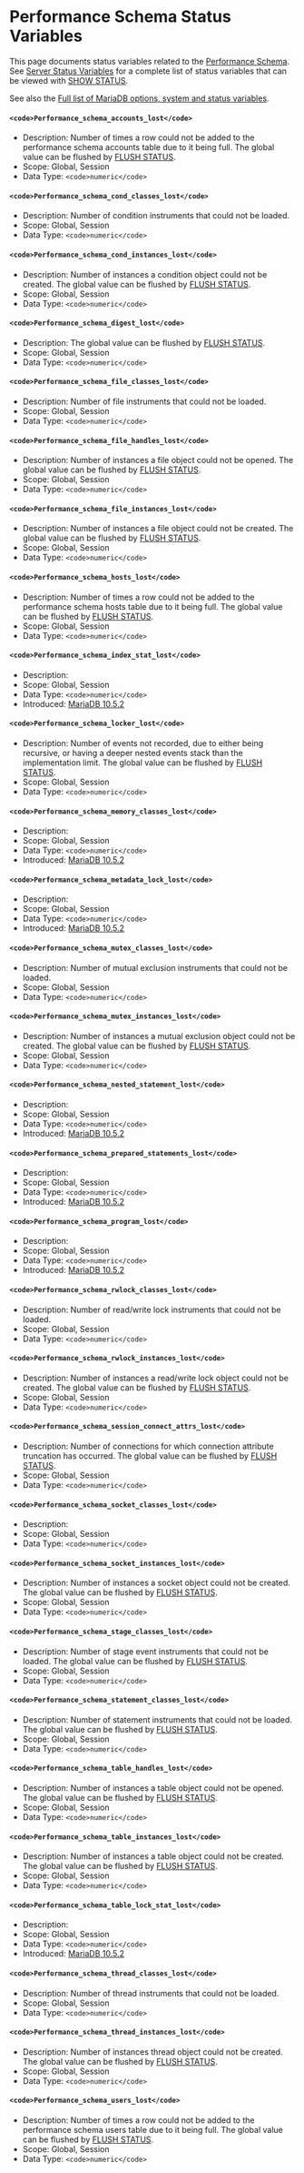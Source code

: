 
# Performance Schema Status Variables




This page documents status variables related to the [Performance Schema](performance-schema-tables/performance-schema-table_handles-table.md). See [Server Status Variables](../../../../../../server-usage/replication-cluster-multi-master/optimization-and-tuning/system-variables/server-status-variables.md) for a complete list of status variables that can be viewed with [SHOW STATUS](../../show/show-status.md).


See also the [Full list of MariaDB options, system and status variables](../../../../../../server-management/variables-and-modes/full-list-of-mariadb-options-system-and-status-variables.md).


#### `<code>Performance_schema_accounts_lost</code>`


* Description: Number of times a row could not be added to the performance schema accounts table due to it being full. The global value can be flushed by [FLUSH STATUS](../../flush-commands/flush-tables-for-export.md).
* Scope: Global, Session
* Data Type: `<code>numeric</code>`



#### `<code>Performance_schema_cond_classes_lost</code>`


* Description: Number of condition instruments that could not be loaded.
* Scope: Global, Session
* Data Type: `<code>numeric</code>`



#### `<code>Performance_schema_cond_instances_lost</code>`


* Description: Number of instances a condition object could not be created. The global value can be flushed by [FLUSH STATUS](../../flush-commands/flush-tables-for-export.md).
* Scope: Global, Session
* Data Type: `<code>numeric</code>`



#### `<code>Performance_schema_digest_lost</code>`


* Description: The global value can be flushed by [FLUSH STATUS](../../flush-commands/flush-tables-for-export.md).
* Scope: Global, Session
* Data Type: `<code>numeric</code>`



#### `<code>Performance_schema_file_classes_lost</code>`


* Description: Number of file instruments that could not be loaded.
* Scope: Global, Session
* Data Type: `<code>numeric</code>`



#### `<code>Performance_schema_file_handles_lost</code>`


* Description: Number of instances a file object could not be opened. The global value can be flushed by [FLUSH STATUS](../../flush-commands/flush-tables-for-export.md).
* Scope: Global, Session
* Data Type: `<code>numeric</code>`



#### `<code>Performance_schema_file_instances_lost</code>`


* Description: Number of instances a file object could not be created. The global value can be flushed by [FLUSH STATUS](../../flush-commands/flush-tables-for-export.md).
* Scope: Global, Session
* Data Type: `<code>numeric</code>`



#### `<code>Performance_schema_hosts_lost</code>`


* Description: Number of times a row could not be added to the performance schema hosts table due to it being full. The global value can be flushed by [FLUSH STATUS](../../flush-commands/flush-tables-for-export.md).
* Scope: Global, Session
* Data Type: `<code>numeric</code>`



#### `<code>Performance_schema_index_stat_lost</code>`


* Description:
* Scope: Global, Session
* Data Type: `<code>numeric</code>`
* Introduced: [MariaDB 10.5.2](../../../../../../../release-notes/mariadb-community-server/release-notes-mariadb-10-5-series/mariadb-1052-release-notes.md)



#### `<code>Performance_schema_locker_lost</code>`


* Description: Number of events not recorded, due to either being recursive, or having a deeper nested events stack than the implementation limit. The global value can be flushed by [FLUSH STATUS](../../flush-commands/flush-tables-for-export.md).
* Scope: Global, Session
* Data Type: `<code>numeric</code>`



#### `<code>Performance_schema_memory_classes_lost</code>`


* Description:
* Scope: Global, Session
* Data Type: `<code>numeric</code>`
* Introduced: [MariaDB 10.5.2](../../../../../../../release-notes/mariadb-community-server/release-notes-mariadb-10-5-series/mariadb-1052-release-notes.md)



#### `<code>Performance_schema_metadata_lock_lost</code>`


* Description:
* Scope: Global, Session
* Data Type: `<code>numeric</code>`
* Introduced: [MariaDB 10.5.2](../../../../../../../release-notes/mariadb-community-server/release-notes-mariadb-10-5-series/mariadb-1052-release-notes.md)



#### `<code>Performance_schema_mutex_classes_lost</code>`


* Description: Number of mutual exclusion instruments that could not be loaded.
* Scope: Global, Session
* Data Type: `<code>numeric</code>`



#### `<code>Performance_schema_mutex_instances_lost</code>`


* Description: Number of instances a mutual exclusion object could not be created. The global value can be flushed by [FLUSH STATUS](../../flush-commands/flush-tables-for-export.md).
* Scope: Global, Session
* Data Type: `<code>numeric</code>`



#### `<code>Performance_schema_nested_statement_lost</code>`


* Description:
* Scope: Global, Session
* Data Type: `<code>numeric</code>`
* Introduced: [MariaDB 10.5.2](../../../../../../../release-notes/mariadb-community-server/release-notes-mariadb-10-5-series/mariadb-1052-release-notes.md)



#### `<code>Performance_schema_prepared_statements_lost</code>`


* Description:
* Scope: Global, Session
* Data Type: `<code>numeric</code>`
* Introduced: [MariaDB 10.5.2](../../../../../../../release-notes/mariadb-community-server/release-notes-mariadb-10-5-series/mariadb-1052-release-notes.md)



#### `<code>Performance_schema_program_lost</code>`


* Description:
* Scope: Global, Session
* Data Type: `<code>numeric</code>`
* Introduced: [MariaDB 10.5.2](../../../../../../../release-notes/mariadb-community-server/release-notes-mariadb-10-5-series/mariadb-1052-release-notes.md)



#### `<code>Performance_schema_rwlock_classes_lost</code>`


* Description: Number of read/write lock instruments that could not be loaded.
* Scope: Global, Session
* Data Type: `<code>numeric</code>`



#### `<code>Performance_schema_rwlock_instances_lost</code>`


* Description: Number of instances a read/write lock object could not be created. The global value can be flushed by [FLUSH STATUS](../../flush-commands/flush-tables-for-export.md).
* Scope: Global, Session
* Data Type: `<code>numeric</code>`



#### `<code>Performance_schema_session_connect_attrs_lost</code>`


* Description: Number of connections for which connection attribute truncation has occurred. The global value can be flushed by [FLUSH STATUS](../../flush-commands/flush-tables-for-export.md).
* Scope: Global, Session
* Data Type: `<code>numeric</code>`



#### `<code>Performance_schema_socket_classes_lost</code>`


* Description:
* Scope: Global, Session
* Data Type: `<code>numeric</code>`



#### `<code>Performance_schema_socket_instances_lost</code>`


* Description: Number of instances a socket object could not be created. The global value can be flushed by [FLUSH STATUS](../../flush-commands/flush-tables-for-export.md).
* Scope: Global, Session
* Data Type: `<code>numeric</code>`



#### `<code>Performance_schema_stage_classes_lost</code>`


* Description: Number of stage event instruments that could not be loaded. The global value can be flushed by [FLUSH STATUS](../../flush-commands/flush-tables-for-export.md).
* Scope: Global, Session
* Data Type: `<code>numeric</code>`



#### `<code>Performance_schema_statement_classes_lost</code>`


* Description: Number of statement instruments that could not be loaded. The global value can be flushed by [FLUSH STATUS](../../flush-commands/flush-tables-for-export.md).
* Scope: Global, Session
* Data Type: `<code>numeric</code>`



#### `<code>Performance_schema_table_handles_lost</code>`


* Description: Number of instances a table object could not be opened. The global value can be flushed by [FLUSH STATUS](../../flush-commands/flush-tables-for-export.md).
* Scope: Global, Session
* Data Type: `<code>numeric</code>`



#### `<code>Performance_schema_table_instances_lost</code>`


* Description: Number of instances a table object could not be created. The global value can be flushed by [FLUSH STATUS](../../flush-commands/flush-tables-for-export.md).
* Scope: Global, Session
* Data Type: `<code>numeric</code>`



#### `<code>Performance_schema_table_lock_stat_lost</code>`


* Description:
* Scope: Global, Session
* Data Type: `<code>numeric</code>`
* Introduced: [MariaDB 10.5.2](../../../../../../../release-notes/mariadb-community-server/release-notes-mariadb-10-5-series/mariadb-1052-release-notes.md)



#### `<code>Performance_schema_thread_classes_lost</code>`


* Description: Number of thread instruments that could not be loaded.
* Scope: Global, Session
* Data Type: `<code>numeric</code>`



#### `<code>Performance_schema_thread_instances_lost</code>`


* Description: Number of instances thread object could not be created. The global value can be flushed by [FLUSH STATUS](../../flush-commands/flush-tables-for-export.md).
* Scope: Global, Session
* Data Type: `<code>numeric</code>`



#### `<code>Performance_schema_users_lost</code>`


* Description: Number of times a row could not be added to the performance schema users table due to it being full. The global value can be flushed by [FLUSH STATUS](../../flush-commands/flush-tables-for-export.md).
* Scope: Global, Session
* Data Type: `<code>numeric</code>`


